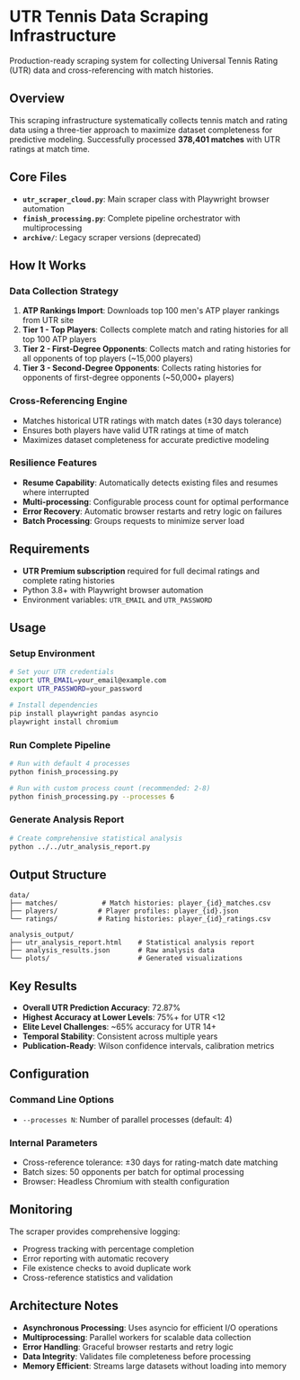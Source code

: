 # UTR Tennis Data Scraping Infrastructure

Production-ready scraping system for collecting Universal Tennis Rating (UTR) data and cross-referencing with match histories.

## Overview

This scraping infrastructure systematically collects tennis match and rating data using a three-tier approach to maximize dataset completeness for predictive modeling. Successfully processed **378,401 matches** with UTR ratings at match time.

## Core Files

- **`utr_scraper_cloud.py`**: Main scraper class with Playwright browser automation
- **`finish_processing.py`**: Complete pipeline orchestrator with multiprocessing
- **`archive/`**: Legacy scraper versions (deprecated)

## How It Works

### Data Collection Strategy
1. **ATP Rankings Import**: Downloads top 100 men's ATP player rankings from UTR site
2. **Tier 1 - Top Players**: Collects complete match and rating histories for all top 100 ATP players  
3. **Tier 2 - First-Degree Opponents**: Collects match and rating histories for all opponents of top players (~15,000 players)
4. **Tier 3 - Second-Degree Opponents**: Collects rating histories for opponents of first-degree opponents (~50,000+ players)

### Cross-Referencing Engine
- Matches historical UTR ratings with match dates (±30 days tolerance)
- Ensures both players have valid UTR ratings at time of match
- Maximizes dataset completeness for accurate predictive modeling

### Resilience Features
- **Resume Capability**: Automatically detects existing files and resumes where interrupted
- **Multi-processing**: Configurable process count for optimal performance
- **Error Recovery**: Automatic browser restarts and retry logic on failures
- **Batch Processing**: Groups requests to minimize server load

## Requirements

- **UTR Premium subscription** required for full decimal ratings and complete rating histories
- Python 3.8+ with Playwright browser automation
- Environment variables: `UTR_EMAIL` and `UTR_PASSWORD`

## Usage

### Setup Environment
```bash
# Set your UTR credentials
export UTR_EMAIL=your_email@example.com
export UTR_PASSWORD=your_password

# Install dependencies
pip install playwright pandas asyncio
playwright install chromium
```

### Run Complete Pipeline
```bash
# Run with default 4 processes
python finish_processing.py

# Run with custom process count (recommended: 2-8)
python finish_processing.py --processes 6
```

### Generate Analysis Report
```bash
# Create comprehensive statistical analysis
python ../../utr_analysis_report.py
```

## Output Structure

```
data/
├── matches/           # Match histories: player_{id}_matches.csv
├── players/          # Player profiles: player_{id}.json
└── ratings/          # Rating histories: player_{id}_ratings.csv

analysis_output/
├── utr_analysis_report.html    # Statistical analysis report
├── analysis_results.json       # Raw analysis data
└── plots/                      # Generated visualizations
```

## Key Results

- **Overall UTR Prediction Accuracy**: 72.87%
- **Highest Accuracy at Lower Levels**: 75%+ for UTR <12
- **Elite Level Challenges**: ~65% accuracy for UTR 14+
- **Temporal Stability**: Consistent across multiple years
- **Publication-Ready**: Wilson confidence intervals, calibration metrics

## Configuration

### Command Line Options
- `--processes N`: Number of parallel processes (default: 4)

### Internal Parameters
- Cross-reference tolerance: ±30 days for rating-match date matching
- Batch sizes: 50 opponents per batch for optimal processing
- Browser: Headless Chromium with stealth configuration

## Monitoring

The scraper provides comprehensive logging:
- Progress tracking with percentage completion
- Error reporting with automatic recovery
- File existence checks to avoid duplicate work
- Cross-reference statistics and validation

## Architecture Notes

- **Asynchronous Processing**: Uses asyncio for efficient I/O operations
- **Multiprocessing**: Parallel workers for scalable data collection  
- **Error Handling**: Graceful browser restarts and retry logic
- **Data Integrity**: Validates file completeness before processing
- **Memory Efficient**: Streams large datasets without loading into memory